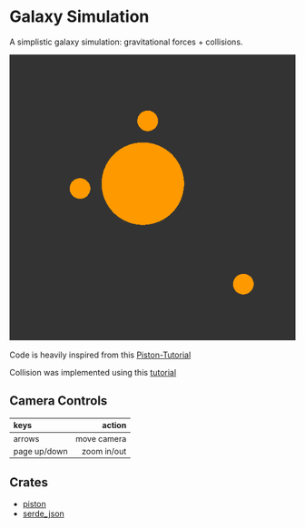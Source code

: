 # Galaxy Simulation

A simplistic galaxy simulation: gravitational forces + collisions.

![screencast.gif](res/screencast.gif)

Code is heavily inspired from this [Piston-Tutorial](https://github.com/PistonDevelopers/Piston-Tutorials/tree/master/sudoku)

Collision was implemented using this [tutorial](https://gamedevelopment.tutsplus.com/tutorials/how-to-create-a-custom-2d-physics-engine-the-basics-and-impulse-resolution--gamedev-6331)

## Camera Controls

| keys         | action      |
|:-------------|------------:|
| arrows       | move camera |
| page up/down | zoom in/out | 

## Crates

* [piston](https://github.com/PistonDevelopers/piston)
* [serde_json](https://github.com/serde-rs/json)